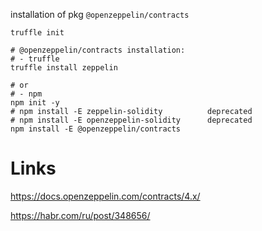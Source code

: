 installation of pkg `@openzeppelin/contracts`

```
truffle init

# @openzeppelin/contracts installation:
# - truffle
truffle install zeppelin

# or
# - npm
npm init -y
# npm install -E zeppelin-solidity          deprecated
# npm install -E openzeppelin-solidity      deprecated
npm install -E @openzeppelin/contracts
```

# Links

https://docs.openzeppelin.com/contracts/4.x/

https://habr.com/ru/post/348656/